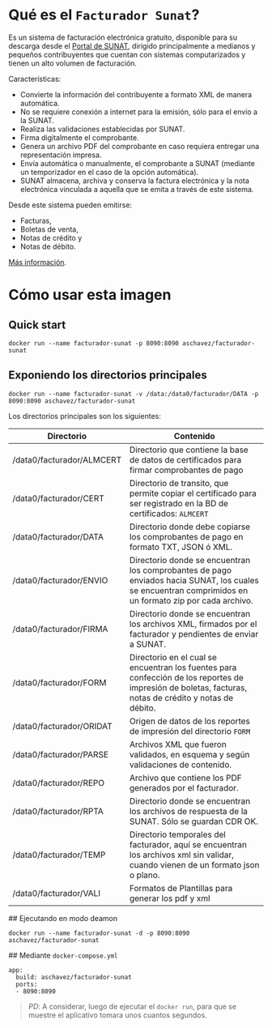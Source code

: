 # Qué es el `Facturador Sunat`?

Es un sistema de facturación electrónica gratuito, disponible para su descarga desde el [Portal de SUNAT](http://cpe.sunat.gob.pe/facturador-empresas), dirigido principalmente a medianos y pequeños contribuyentes que cuentan con sistemas computarizados y tienen un alto volumen de facturación.

Características:

* Convierte la información del contribuyente a formato XML de manera automática.
* No se requiere conexión a internet para la emisión, sólo para el envío a la SUNAT.
* Realiza las validaciones establecidas por SUNAT.
* Firma digitalmente el comprobante.
* Genera un archivo PDF del comprobante en caso requiera entregar una representación impresa.
* Envía automática o manualmente, el comprobante a SUNAT (mediante un temporizador en el caso de la opción automática).
* SUNAT almacena, archiva y conserva la factura electrónica y la nota electrónica vinculada a aquella que se emita a través de este sistema.

Desde este sistema pueden emitirse:

* Facturas,
* Boletas de venta,
* Notas de crédito y
* Notas de débito.

[Más información](http://cpe.sunat.gob.pe/facturador-empresas).

# Cómo usar esta imagen

## Quick start
```
docker run --name facturador-sunat -p 8090:8090 aschavez/facturador-sunat
```


## Exponiendo los directorios principales
```
docker run --name facturador-sunat -v /data:/data0/facturador/DATA -p 8090:8090 aschavez/facturador-sunat
```

Los directorios principales son los siguientes:

|Directorio|Contenido|
|----------|---------|
|/data0/facturador/ALMCERT|Directorio que contiene la base de datos de certificados para firmar comprobantes de pago|
|/data0/facturador/CERT|Directorio de transito, que permite copiar el certificado para ser registrado en la BD de certificados: `ALMCERT`|
|/data0/facturador/DATA|Directorio donde debe copiarse los comprobantes de pago en formato TXT, JSON ó XML.|
|/data0/facturador/ENVIO|Directorio donde se encuentran los comprobantes de pago enviados hacia SUNAT, los cuales se encuentran comprimidos en un formato zip por cada archivo.|
|/data0/facturador/FIRMA|Directorio donde se encuentran los archivos XML, firmados por el facturador y pendientes de enviar a SUNAT.|
|/data0/facturador/FORM|Directorio en el cual se encuentran los fuentes para confección de los reportes de impresión de boletas, facturas, notas de crédito y notas de débito.|
|/data0/facturador/ORIDAT|Origen de datos de los reportes de impresión del directorio `FORM`|
|/data0/facturador/PARSE|Archivos XML que fueron validados, en esquema y según validaciones de contenido.|
|/data0/facturador/REPO|Archivo que contiene los PDF generados por el facturador.|
|/data0/facturador/RPTA|Directorio donde se encuentran los archivos de respuesta de la SUNAT. Sólo se guardan CDR OK.|
|/data0/facturador/TEMP|Directorio temporales del facturador, aquí se encuentran los archivos xml sin validar, cuando vienen de un formato json o plano.|
|/data0/facturador/VALI|Formatos de Plantillas para generar los pdf y xml|

## Ejecutando en modo deamon
```
docker run --name facturador-sunat -d -p 8090:8090 aschavez/facturador-sunat
```

## Mediante `docker-compose.yml`
```
app:
  build: aschavez/facturador-sunat
  ports:
  - 8090:8090
```
> *PD*: A considerar, luego de ejecutar el `docker run`, para que se muestre el aplicativo tomara unos cuantos segundos.
